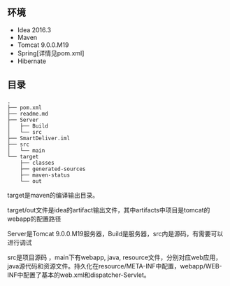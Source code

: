 
## 环境

- Idea 2016.3
- Maven
- Tomcat 9.0.0.M19
- Spring[详情见pom.xml]
- Hibernate

## 目录
```
.
├── pom.xml
├── readme.md
├── Server
│   ├── Build
│   └── src
├── SmartDeliver.iml
├── src
│   └── main
└── target
    ├── classes
    ├── generated-sources
    ├── maven-status
    └── out

```
target是maven的编译输出目录。

target/out文件是idea的artifact输出文件，其中artifacts中项目是tomcat的webapp的配置路径

Server是Tomcat 9.0.0.M19服务器，Build是服务器，src内是源码，有需要可以进行调试

src是项目源码 ，main下有webapp, java, resource文件，分别对应web应用，java源代码和资源文件。持久化在resource/META-INF中配置，webapp/WEB-INF中配置了基本的web.xml和dispatcher-Servlet。

